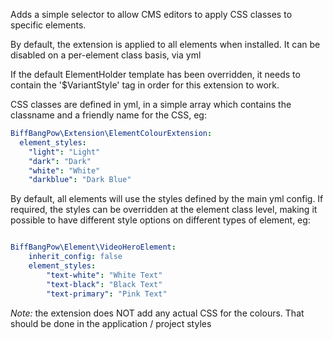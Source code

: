 Adds a simple selector to allow CMS editors to apply CSS classes to specific elements.

By default, the extension is applied to all elements when installed.  It can be disabled on a per-element class basis, via yml

If the default ElementHolder template has been overridden, it needs to contain the '$VariantStyle' tag in order for this extension to work.

CSS classes are defined in yml, in a simple array which contains the classname and a friendly name for the CSS, eg:

```yaml
BiffBangPow\Extension\ElementColourExtension:
  element_styles:
    "light": "Light"
    "dark": "Dark"
    "white": "White"
    "darkblue": "Dark Blue"
```


By default, all elements will use the styles defined by the main yml config.  If required, the styles can be overridden at the element class level, making it possible to have different style options on different types of element, eg:

```yaml

BiffBangPow\Element\VideoHeroElement:
    inherit_config: false
    element_styles:
        "text-white": "White Text"
        "text-black": "Black Text"
        "text-primary": "Pink Text"

```


*Note:* the extension does NOT add any actual CSS for the colours.  That should be done in the application / project styles
